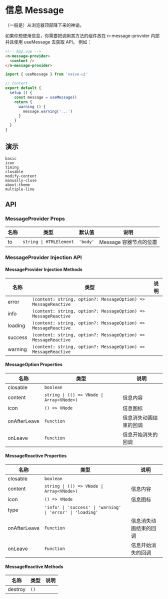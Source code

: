 # 信息 Message

（一般是）从浏览器顶部降下来的神谕。

<n-space vertical>
<n-alert title="使用前提" type="warning">
  如果你想使用信息，你需要把调用其方法的组件放在 <n-text code>n-message-provider</n-text> 内部并且使用 <n-text code>useMessage</n-text> 去获取 API。
</n-alert>
例如：

```html
<!-- App.vue -->
<n-message-provider>
  <content />
</n-message-provider>
```

```js
import { useMessage } from 'naive-ui'

// content
export default {
  setup () {
    const message = useMessage()
    return {
      warning () {
        message.warning('...')
      }
    }
  }
}
```

</n-space>

## 演示

```demo
basic
icon
timing
closable
modify-content
manually-close
about-theme
multiple-line
```

## API

### MessageProvider Props

| 名称 | 类型                    | 默认值   | 说明                   |
| ---- | ----------------------- | -------- | ---------------------- |
| to   | `string \| HTMLElement` | `'body'` | Message 容器节点的位置 |

### MessageProvider Injection API

#### MessageProvider Injection Methods

| 名称 | 类型 | 说明 |
| --- | --- | --- |
| error | `(content: string, option?: MessageOption) => MessageReactive` |  |
| info | `(content: string, option?: MessageOption) => MessageReactive` |  |
| loading | `(content: string, option?: MessageOption) => MessageReactive` |  |
| success | `(content: string, option?: MessageOption) => MessageReactive` |  |
| warning | `(content: string, option?: MessageOption) => MessageReactive` |  |

#### MessageOption Properties

| 名称 | 类型 | 说明 |
| --- | --- | --- |
| closable | `boolean` |  |
| content | `string \| (() => VNode \| Array<VNode>)` | 信息内容 |
| icon | `() => VNode` | 信息图标 |
| onAfterLeave | `Function` | 信息消失动画结束的回调 |
| onLeave | `Function` | 信息开始消失的回调 |

#### MessageReactive Properties

| 名称 | 类型 | 说明 |
| --- | --- | --- |
| closable | `boolean` |  |
| content | `string \| (() => VNode \| Array<VNode>)` | 信息内容 |
| icon | `() => VNode` | 信息图标 |
| type | `'info' \| 'success' \| 'warning' \| 'error' \| 'loading'` |  |
| onAfterLeave | `Function` | 信息消失动画结束的回调 |
| onLeave | `Function` | 信息开始消失的回调 |

#### MessageReactive Methods

| 名称    | 类型 | 说明 |
| ------- | ---- | ---- |
| destroy | `()` |      |
